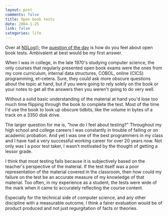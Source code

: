```yaml
--- 
layout: post
comments: false
title: Open book tests
date: 2004-1-25
link: false
categories: life
---
```

Over at <a href="http://nslog.com/" title="NSLog();">NSLog();</a> the <a href="http://nslog.com/archives/2004/01/25/qotd_open_book.php" title="question of the day">question of the day</a> is how do you feel about open book tests. Ambivalent at best would be my first answer.

When I was in college, in the late 1970's studying computer science, the only courses that regularly presented open book exams were the ones from my core curriculum, internal data structures, COBOL, online (CICS) programming, et-cetera. Sure, they could ask more obscure questions about the topic at hand, but if you were going to rely solely on the book or your notes to get all the answers then you weren't going to do very well.

Without a solid basic understanding of the material at hand you'd lose too much time flipping through the book to complete the test. Most of the time I'd use the book to look up obscure tidbits, like the volume in bytes of a track on a 3350 disk drive.

The larger question for me is, "how do I feel about testing?" Throughout my high school and college careers I was constantly in trouble of failing or on academic probation. And yet I was one of the best programmers in my class and I have had a very successful working career for over 20 years now. Not only was I a poor test taker, I wasn't motivated by the thought of getting a lessor grade.

I think that most testing fails because it is subjectively based on the teacher's perspective of the material. If the test itself was a poor representation of the material covered in the classroom, then how could my failure on the test be an accurate measure of my knowledge of that material. Too often, in my experience as a student, the tests were wide of the mark when it came to accurately reflecting the course content.

Especially for the technical side of computer science, and any other discipline with a measurable outcome, I think a fairer evaluation would be of product produced and not just regurgitation of facts or theories.
